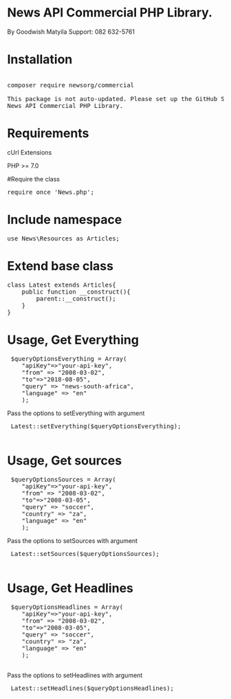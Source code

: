 
# News API Commercial PHP Library.
By Goodwish Matyila
Support: 082 632-5761
 
# Installation 
<pre> 
composer require newsorg/commercial

This package is not auto-updated. Please set up the GitHub Service Hook for Packagist so that it gets updated whenever you push!
News API Commercial PHP Library.
</pre>

# Requirements
cUrl Extensions

PHP >= 7.0

 

#Require the class
<pre>
require_once 'News.php';
</pre>


# Include namespace
<pre>
use News\Resources as Articles;
</pre>

 
# Extend base class
<pre>
class Latest extends Articles{
	public function __construct(){
		parent::__construct();
	}
}
</pre>
 

# Usage, Get Everything
 <pre>
 $queryOptionsEverything = Array(
	"apiKey"=>"your-api-key", 
	"from" => "2008-03-02",
	"to"=>"2018-08-05",
	"query" => "news-south-africa",
	"language" => "en"
	);
</pre>
 
 Pass the options to setEverything with argument
 <pre>
 Latest::setEverything($queryOptionsEverything);
 </pre>
 
# Usage, Get sources 
<pre>
 $queryOptionsSources = Array(
	"apiKey"=>"your-api-key", 
	"from" => "2008-03-02",
	"to"=>"2008-03-05",
	"query" => "soccer",
	"country" => "za",
	"language" => "en"
	);
</pre>
 
 Pass the options to setSources with argument
 <pre>
 Latest::setSources($queryOptionsSources);
 </pre>
 
  
# Usage, Get Headlines 
<pre>
 $queryOptionsHeadlines = Array(
	"apiKey"=>"your-api-key", 
	"from" => "2008-03-02",
	"to"=>"2008-03-05",
	"query" => "soccer",
	"country" => "za",
	"language" => "en"
	);
 </pre>
 Pass the options to setHeadlines with argument
 <pre>
 Latest::setHeadlines($queryOptionsHeadlines);
 </pre>
  














</pre>
 
 
